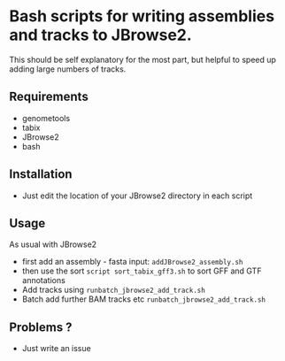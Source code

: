 # Bash scripts for writing assemblies and tracks to JBrowse2.

This should be self explanatory for the most part, but helpful to speed up adding large numbers of tracks.

## Requirements
 * genometools
 * tabix
 * JBrowse2
 * bash

## Installation
 * Just edit the location of your JBrowse2 directory in each script

## Usage

As usual with JBrowse2
 * first add an assembly - fasta input: `addJBrowse2_assembly.sh`
 * then use the sort `script sort_tabix_gff3.sh` to sort GFF and GTF annotations 
 * Add tracks using `runbatch_jbrowse2_add_track.sh`
 * Batch add further BAM tracks etc `runbatch_jbrowse2_add_track.sh`


## Problems ? 
- Just write an issue
